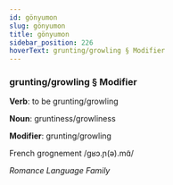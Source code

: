 ```yaml
---
id: gönyumon
slug: gönyumon
title: gönyumon
sidebar_position: 226
hoverText: grunting/growling § Modifier
---
```


### grunting/growling § Modifier

**Verb**: to be grunting/growling

**Noun**: gruntiness/growliness

**Modifier**: grunting/growling

French grognement /ɡʁɔ.ɲ(ə).mɑ̃/

*Romance Language Family*